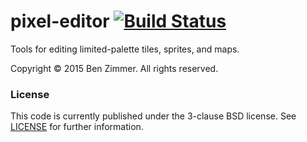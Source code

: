# pixel-editor [![Build Status](https://travis-ci.org/bdzimmer/pixel-editor.svg?branch=master)](https://travis-ci.org/bdzimmer/pixel-editor)

Tools for editing limited-palette tiles, sprites, and maps.

Copyright &copy; 2015 Ben Zimmer. All rights reserved.

### License
This code is currently published under the 3-clause BSD license. See [LICENSE](LICENSE) for further information.
